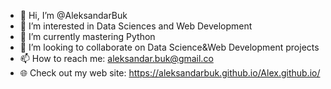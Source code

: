 - 👋 Hi, I’m @AleksandarBuk
- 👀 I’m interested in Data Sciences and Web Development
- 🌱 I’m currently mastering Python
- 💞️ I’m looking to collaborate on Data Science&Web Development projects
- 📫 How to reach me: aleksandar.buk@gmail.co
- 🌐 Check out my web site: https://aleksandarbuk.github.io/Alex.github.io/

<!---
AleksandarBuk/AleksandarBuk is a ✨ special ✨ repository because its `README.md` (this file) appears on your GitHub profile.
You can click the Preview link to take a look at your changes.
--->
